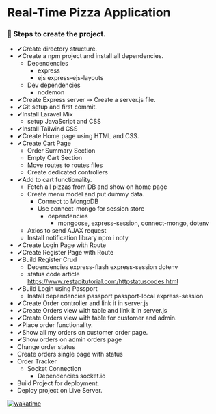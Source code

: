 # Real-Time Pizza Application

### 🚀 Steps to create the project.
- ✔Create directory structure.
- ✔Create a npm project and install all dependencies.
    - Dependencies
        - express
        - ejs express-ejs-layouts
    - Dev dependencies
        - nodemon
- ✔Create Express server -> Create a server.js file.
- ✔Git setup and first commit.
- ✔Install Laravel Mix
    - setup JavaScript and CSS
- ✔Install Tailwind CSS
- ✔Create Home page using HTML and CSS.
- ✔Create Cart Page
    - Order Summary Section
    - Empty Cart Section
    - Move routes to routes files
    - Create dedicated controllers
- ✔Add to cart functionality.
    - Fetch all pizzas from DB and show on home page
    - Create menu model and put dummy data.
        - Connect to MongoDB
        - Use connect-mongo for session store
            - dependencies
                - mongoose, express-session, connect-mongo, dotenv
    - Axios to send AJAX request
    - Install notification library npm i noty
- ✔Create Login Page with Route
- ✔Create Register Page with Route
- ✔Build Register Crud
    - Dependencies express-flash express-session dotenv
    - status code article https://www.restapitutorial.com/httpstatuscodes.html
- ✔Build Login using Passport
    - Install dependencies passport passport-local express-session
- ✔Create Order controller and link it in server.js
- ✔Create Orders view with table and link it in server.js
- ✔Create Orders view with table for customer and admin.
- ✔Place order functionality.
- ✔Show all my orders on customer order page.
- ✔Show orders on admin orders page
- Change order status
- Create orders single page with status
- Order Tracker
    - Socket Connection
        - Dependencies socket.io
- Build Project for deployment.
- Deploy project on Live Server.


[![wakatime](https://wakatime.com/badge/github/pranjalshikhar/real-time-pizza-app.svg)](https://wakatime.com/badge/github/pranjalshikhar/real-time-pizza-app)